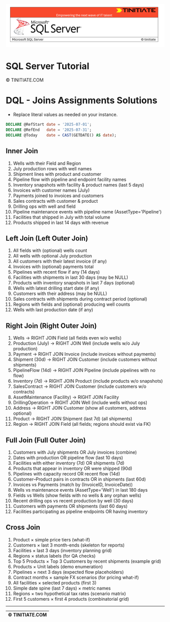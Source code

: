 ![SQL Server Tinitiate Image](../../../sqlserver-sql/sqlserver.png)

# SQL Server Tutorial

&copy; TINITIATE.COM

# DQL - Joins Assignments Solutions
* Replace literal values as needed on your instance.
```sql
DECLARE @RefStart date = '2025-07-01';
DECLARE @RefEnd   date = '2025-07-31';
DECLARE @Today    date = CAST(GETDATE() AS date);
```

## Inner Join
1. Wells with their Field and Region
2. July production rows with well names
3. Shipment lines with product and customer
4. Pipeline flow with pipeline and endpoint facility names
5. Inventory snapshots with facility & product names (last 5 days)
6. Invoices with customer names (July)
7. Payments joined to invoices and customers
8. Sales contracts with customer & product
9. Drilling ops with well and field
10. Pipeline maintenance events with pipeline name (AssetType='Pipeline')
11. Facilities that shipped in July with total volume
12. Products shipped in last 14 days with revenue

## Left Join (Left Outer Join)
1. All fields with (optional) wells count
2. All wells with optional July production
3. All customers with their latest invoice (if any)
4. Invoices with (optional) payments total
5. Pipelines with recent flow if any (14 days)
6. Facilities with shipments in last 30 days (may be NULL)
7. Products with inventory snapshots in last 7 days (optional)
8. Wells with latest drilling start date (if any)
9. Customers with their address (may be NULL)
10. Sales contracts with shipments during contract period (optional)
11. Regions with fields and (optional) producing well counts
12. Wells with last production date (if any)

## Right Join (Right Outer Join)
1. Wells → RIGHT JOIN Field (all fields even w/o wells)
2. Production (July) → RIGHT JOIN Well (include wells w/o July production)
3. Payment → RIGHT JOIN Invoice (include invoices without payments)
4. Shipment (30d) → RIGHT JOIN Customer (include customers without shipments)
5. PipelineFlow (14d) → RIGHT JOIN Pipeline (include pipelines with no flow)
6. Inventory (7d) → RIGHT JOIN Product (include products w/o snapshots)
7. SalesContract → RIGHT JOIN Customer (include customers w/o contracts)
8. AssetMaintenance (Facility) → RIGHT JOIN Facility
9. DrillingOperation → RIGHT JOIN Well (include wells without ops)
10. Address → RIGHT JOIN Customer (show all customers, address optional)
11. Product → RIGHT JOIN Shipment (last 7d) (all shipments)
12. Region → RIGHT JOIN Field (all fields; regions should exist via FK)

## Full Join (Full Outer Join)
1. Customers with July shipments OR July invoices (combine)
2. Dates with production OR pipeline flow (last 10 days)
3. Facilities with either inventory (7d) OR shipments (7d)
4. Products that appear in inventory OR were shipped (90d)
5. Pipelines with capacity record OR recent flow (14d)
6. Customer–Product pairs in contracts OR in shipments (last 60d)
7. Invoices vs Payments (match by (InvoiceID, InvoiceDate))
8. Wells vs maintenance events (AssetType='Well') in last 180 days
9. Fields vs Wells (show fields with no wells & any orphan wells)
10. Recent drilling ops vs recent production by well (30 days)
11. Customers with payments OR shipments (last 60 days)
12. Facilities participating as pipeline endpoints OR having inventory

## Cross Join
1. Product × simple price tiers (what-if)
2. Customers × last 3 month-ends (skeleton for reports)
3. Facilities × last 3 days (inventory planning grid)
4. Regions × status labels (for QA checks)
5. Top 5 Products × Top 3 Customers by recent shipments (example grid)
6. Products × Unit labels (demo enumeration)
7. Pipelines × next 3 days (expected flow placeholders)
8. Contract months × sample FX scenarios (for pricing what-if)
9. All facilities × selected products (first 3)
10. Simple date spine (last 7 days) × metric names
11. Regions × two hypothetical tax rates (scenario matrix)
12. First 5 customers × first 4 products (combinatorial grid)

***
| &copy; TINITIATE.COM |
|----------------------|
